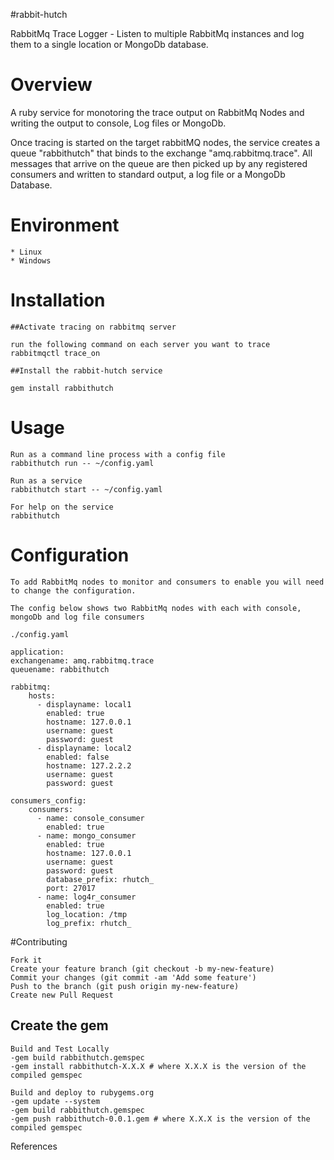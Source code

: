 #rabbit-hutch

RabbitMq Trace Logger - Listen to multiple RabbitMq instances and log them to a 
single location or MongoDb database. 

# Overview
	
A ruby service for monotoring the trace output on RabbitMq Nodes and writing the 
output to console, Log files or MongoDb.

Once tracing is started on the target rabbitMQ nodes, the service creates a queue 
"rabbithutch" that binds to the exchange "amq.rabbitmq.trace". All messages that arrive
on the queue are then picked up by any registered consumers and written to standard 
output, a log file or a MongoDb Database.
	
# Environment
	
	* Linux
	* Windows
	
# Installation
	
	##Activate tracing on rabbitmq server
	
	run the following command on each server you want to trace
	rabbitmqctl trace_on
	
	##Install the rabbit-hutch service
	
	gem install rabbithutch

# Usage

	Run as a command line process with a config file
	rabbithutch run -- ~/config.yaml
	
	Run as a service
	rabbithutch start -- ~/config.yaml
	
	For help on the service
	rabbithutch
	
# Configuration

	To add RabbitMq nodes to monitor and consumers to enable you will need to change the configuration.
	
	The config below shows two RabbitMq nodes with each with console, mongoDb and log file consumers
	
	./config.yaml
	
	application:
    exchangename: amq.rabbitmq.trace
    queuename: rabbithutch
    
	rabbitmq:
		hosts:
		  - displayname: local1
			enabled: true
			hostname: 127.0.0.1
			username: guest
			password: guest
		  - displayname: local2
			enabled: false
			hostname: 127.2.2.2
			username: guest
			password: guest

	consumers_config:
		consumers:
		  - name: console_consumer
			enabled: true
		  - name: mongo_consumer
			enabled: true
			hostname: 127.0.0.1
			username: guest
			password: guest
			database_prefix: rhutch_
			port: 27017
		  - name: log4r_consumer
			enabled: true
			log_location: /tmp
			log_prefix: rhutch_
	
#Contributing
	
	Fork it
	Create your feature branch (git checkout -b my-new-feature)
	Commit your changes (git commit -am 'Add some feature')
	Push to the branch (git push origin my-new-feature)
	Create new Pull Request

## Create the gem
	
	Build and Test Locally
	-gem build rabbithutch.gemspec
	-gem install rabbithutch-X.X.X # where X.X.X is the version of the compiled gemspec
	
	Build and deploy to rubygems.org
	-gem update --system
	-gem build rabbithutch.gemspec
	-gem push rabbithutch-0.0.1.gem # where X.X.X is the version of the compiled gemspec


References
	
